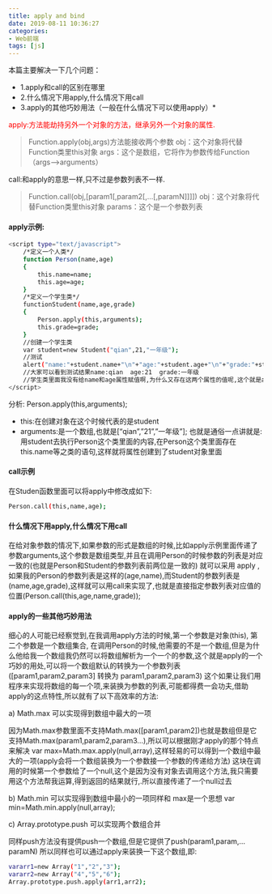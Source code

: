 ```yaml
---
title: apply and bind
date: 2019-08-11 10:36:27
categories: 
- Web前端
tags: [js]
---
```

本篇主要解决一下几个问题：
* 1.apply和call的区别在哪里
* 2.什么情况下用apply,什么情况下用call
* 3.apply的其他巧妙用法（一般在什么情况下可以使用apply）*

<font color="red"> apply:方法能劫持另外一个对象的方法，继承另外一个对象的属性.</font>
>Function.apply(obj,args)方法能接收两个参数
>obj：这个对象将代替Function类里this对象
>args：这个是数组，它将作为参数传给Function（args-->arguments）

call:和apply的意思一样,只不过是参数列表不一样.

>Function.call(obj,[param1[,param2[,…[,paramN]]]])
>obj：这个对象将代替Function类里this对象
>params：这个是一个参数列表

#### apply示例:
```bash
<script type="text/javascript">
    /*定义一个人类*/
    function Person(name,age)
    {
        this.name=name;
        this.age=age;
    }
    /*定义一个学生类*/
    functionStudent(name,age,grade)
    {
        Person.apply(this,arguments);
        this.grade=grade;
    }
    //创建一个学生类
    var student=new Student("qian",21,"一年级");
    //测试
    alert("name:"+student.name+"\n"+"age:"+student.age+"\n"+"grade:"+student.grade);
    //大家可以看到测试结果name:qian  age:21  grade:一年级
    //学生类里面我没有给name和age属性赋值啊,为什么又存在这两个属性的值呢,这个就是apply的神奇之处.
</script>
```
分析: Person.apply(this,arguments);

* this:在创建对象在这个时候代表的是student
* arguments:是一个数组,也就是[“qian”,”21”,”一年级”];
也就是通俗一点讲就是:用student去执行Person这个类里面的内容,在Person这个类里面存在this.name等之类的语句,这样就将属性创建到了student对象里面

#### call示例

在Studen函数里面可以将apply中修改成如下:
```bash
Person.call(this,name,age);
```
#### 什么情况下用apply,什么情况下用call
在给对象参数的情况下,如果参数的形式是数组的时候,比如apply示例里面传递了参数arguments,这个参数是数组类型,并且在调用Person的时候参数的列表是对应一致的(也就是Person和Student的参数列表前两位是一致的) 就可以采用 apply , 如果我的Person的参数列表是这样的(age,name),而Student的参数列表是(name,age,grade),这样就可以用call来实现了,也就是直接指定参数列表对应值的位置(Person.call(this,age,name,grade));
#### apply的一些其他巧妙用法
细心的人可能已经察觉到,在我调用apply方法的时候,第一个参数是对象(this), 第二个参数是一个数组集合, 在调用Person的时候,他需要的不是一个数组,但是为什么他给我一个数组我仍然可以将数组解析为一个一个的参数,这个就是apply的一个巧妙的用处,可以将一个数组默认的转换为一个参数列表([param1,param2,param3] 转换为 param1,param2,param3) 这个如果让我们用程序来实现将数组的每一个项,来装换为参数的列表,可能都得费一会功夫,借助apply的这点特性,所以就有了以下高效率的方法:

a) Math.max 可以实现得到数组中最大的一项

因为Math.max参数里面不支持Math.max([param1,param2])也就是数组但是它支持Math.max(param1,param2,param3…),所以可以根据刚才apply的那个特点来解决 var max=Math.max.apply(null,array),这样轻易的可以得到一个数组中最大的一项(apply会将一个数组装换为一个参数接一个参数的传递给方法)
这块在调用的时候第一个参数给了一个null,这个是因为没有对象去调用这个方法,我只需要用这个方法帮我运算,得到返回的结果就行,.所以直接传递了一个null过去

b) Math.min  可以实现得到数组中最小的一项同样和 max是一个思想 var min=Math.min.apply(null,array);

c) Array.prototype.push 可以实现两个数组合并

同样push方法没有提供push一个数组,但是它提供了push(param1,param,…paramN) 所以同样也可以通过apply来装换一下这个数组,即:
```bash
vararr1=new Array("1","2","3");
vararr2=new Array("4","5","6");
Array.prototype.push.apply(arr1,arr2);
```

